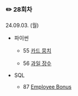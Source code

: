### ✏️ 28회차

24.09.03. (월)

- 파이썬

  - 55 [카드 뭉치](https://school.programmers.co.kr/learn/courses/30/lessons/159994) 
 
  - 56 [과일 장수](https://school.programmers.co.kr/learn/courses/30/lessons/135808)

- SQL

  - 87 [Employee Bonus](https://leetcode.com/problems/employee-bonus/)

</br>
